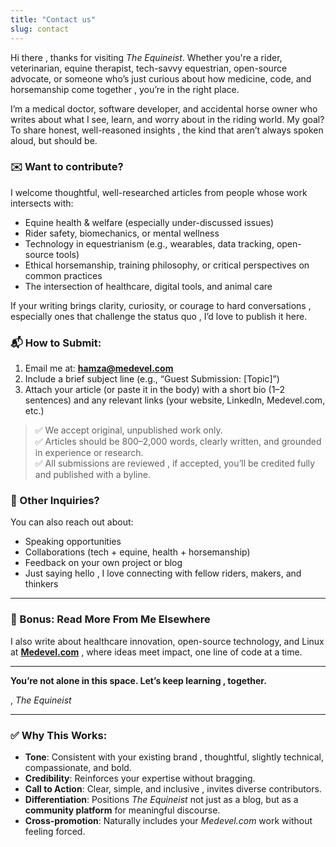```yaml
---
title: "Contact us"
slug: contact
---
```




Hi there ,  thanks for visiting *The Equineist*.   Whether you're a rider, veterinarian, equine therapist, tech-savvy equestrian, open-source advocate, or someone who’s just curious about how medicine, code, and horsemanship come together ,  you’re in the right place.

I’m a medical doctor, software developer, and accidental horse owner who writes about what I see, learn, and worry about in the riding world. My goal? To share honest, well-reasoned insights ,  the kind that aren’t always spoken aloud, but should be.

### ✉️ Want to contribute?

I welcome thoughtful, well-researched articles from people whose work intersects with:
- Equine health & welfare (especially under-discussed issues)
- Rider safety, biomechanics, or mental wellness
- Technology in equestrianism (e.g., wearables, data tracking, open-source tools)
- Ethical horsemanship, training philosophy, or critical perspectives on common practices
- The intersection of healthcare, digital tools, and animal care

If your writing brings clarity, curiosity, or courage to hard conversations ,  especially ones that challenge the status quo ,  I’d love to publish it here.

### 📬 How to Submit:
1. Email me at: **hamza@medevel.com**
2. Include a brief subject line (e.g., “Guest Submission: [Topic]”)
3. Attach your article (or paste it in the body) with a short bio (1–2 sentences) and any relevant links (your website, LinkedIn, Medevel.com, etc.)

> ✅ We accept original, unpublished work only.  
> ✅ Articles should be 800–2,000 words, clearly written, and grounded in experience or research.  
> ✅ All submissions are reviewed ,  if accepted, you’ll be credited fully and published with a byline.

### 💬 Other Inquiries?
You can also reach out about:
- Speaking opportunities  
- Collaborations (tech + equine, health + horsemanship)  
- Feedback on your own project or blog  
- Just saying hello ,  I love connecting with fellow riders, makers, and thinkers

---

### 🔗 Bonus: Read More From Me Elsewhere  
I also write about healthcare innovation, open-source technology, and Linux at **[Medevel.com](https://medevel.com)** ,  where ideas meet impact, one line of code at a time.

---

**You’re not alone in this space. Let’s keep learning ,  together.**

,  *The Equineist*

---

### ✅ Why This Works:
- **Tone**: Consistent with your existing brand ,  thoughtful, slightly technical, compassionate, and bold.
- **Credibility**: Reinforces your expertise without bragging.
- **Call to Action**: Clear, simple, and inclusive ,  invites diverse contributors.
- **Differentiation**: Positions *The Equineist* not just as a blog, but as a **community platform** for meaningful discourse.
- **Cross-promotion**: Naturally includes your *Medevel.com* work without feeling forced.

